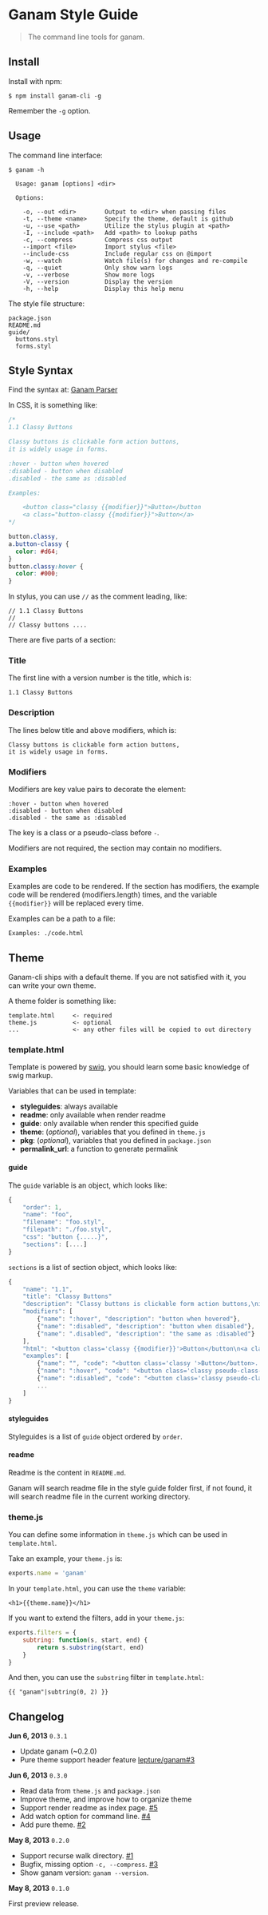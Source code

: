 # Ganam Style Guide

> The command line tools for ganam.


## Install

Install with npm:

    $ npm install ganam-cli -g

Remember the `-g` option.

## Usage

The command line interface:

```
$ ganam -h

  Usage: ganam [options] <dir>

  Options:

    -o, --out <dir>        Output to <dir> when passing files
    -t, --theme <name>     Specify the theme, default is github
    -u, --use <path>       Utilize the stylus plugin at <path>
    -I, --include <path>   Add <path> to lookup paths
    -c, --compress         Compress css output
    --import <file>        Import stylus <file>
    --include-css          Include regular css on @import
    -w, --watch            Watch file(s) for changes and re-compile
    -q, --quiet            Only show warn logs
    -v, --verbose          Show more logs
    -V, --version          Display the version
    -h, --help             Display this help menu
```

The style file structure:

```
package.json
README.md
guide/
  buttons.styl
  forms.styl
```

## Style Syntax

Find the syntax at: [Ganam Parser](https://github.com/lepture/ganam#syntax)

In CSS, it is something like:

```css
/*
1.1 Classy Buttons

Classy buttons is clickable form action buttons,
it is widely usage in forms.

:hover - button when hovered
:disabled - button when disabled
.disabled - the same as :disabled

Examples:

    <button class="classy {{modifier}}">Button</button
    <a class="button-classy {{modifier}}">Button</a>
*/

button.classy,
a.button-classy {
  color: #d64;
}
button.classy:hover {
  color: #000;
}
```

In stylus, you can use `//` as the comment leading, like:

```
// 1.1 Classy Buttons
//
// Classy buttons ....
```

There are five parts of a section:

### Title

The first line with a version number is the title, which is:

```
1.1 Classy Buttons
```

### Description

The lines below title and above modifiers, which is:

```
Classy buttons is clickable form action buttons,
it is widely usage in forms.
```

### Modifiers

Modifiers are key value pairs to decorate the element:

```
:hover - button when hovered
:disabled - button when disabled
.disabled - the same as :disabled
```

The key is a class or a pseudo-class before `-`.

Modifiers are not required, the section may contain no modifiers.

### Examples

Examples are code to be rendered. If the section has modifiers, the example code will be rendered (modifiers.length) times, and the variable `{{modifier}}` will be replaced every time.

Examples can be a path to a file:

```
Examples: ./code.html
```

## Theme

Ganam-cli ships with a default theme. If you are not satisfied with it, you can write your own theme.

A theme folder is something like:

```
template.html     <- required
theme.js          <- optional
...               <- any other files will be copied to out directory
```

### template.html

Template is powered by [swig](http://paularmstrong.github.com/swig/), you should learn some basic knowledge of swig markup.

Variables that can be used in template:

- **styleguides**: always available
- **readme**: only available when render readme
- **guide**: only available when render this specified guide
- **theme**: (*optional*), variables that you defined in `theme.js`
- **pkg**: (*optional*), variables that you defined in `package.json`
- **permalink_url**: a function to generate permalink


#### guide

The `guide` variable is an object, which looks like:

```js
{
    "order": 1,
    "name": "foo",
    "filename": "foo.styl",
    "filepath": "./foo.styl",
    "css": "button {.....}",
    "sections": [....]
}
```

`sections` is a list of section object, which looks like:

```js
{
    "name": "1.1",
    "title": "Classy Buttons"
    "description": "Classy buttons is clickable form action buttons,\nit is widely usage in forms.",
    "modifiers": [
        {"name": ":hover", "description": "button when hovered"},
        {"name": ":disabled", "description": "button when disabled"},
        {"name": ".disabled", "description": "the same as :disabled"}
    ],
    "html": "<button class='classy {{modifier}}'>Button</button\n<a class='button-classy {{modifier}}'>Button</a>",
    "examples": [
        {"name": "", "code": "<button class='classy '>Button</button>......"},
        {"name": ":hover", "code": "<button class='classy pseudo-class-hover'>Button</button>......"},
        {"name": ":disabled", "code": "<button class='classy pseudo-class-disabled'>Button</button>......"},
        ...
    ]
}
```

#### styleguides

Styleguides is a list of `guide` object ordered by `order`.


#### readme

Readme is the content in `README.md`.

Ganam will search readme file in the style guide folder first, if not found, it will search readme file in the current working directory.


### theme.js

You can define some information in `theme.js` which can be used in `template.html`.

Take an example, your `theme.js` is:

```js
exports.name = 'ganam'
```

In your `template.html`, you can use the `theme` variable:

```
<h1>{{theme.name}}</h1>
```

If you want to extend the filters, add in your `theme.js`:

```js
exports.filters = {
    subtring: function(s, start, end) {
        return s.substring(start, end)
    }
}
```

And then, you can use the `substring` filter in `template.html`:

```
{{ "ganam"|subtring(0, 2) }}
```

## Changelog

**Jun 6, 2013** `0.3.1`

- Update ganam (~0.2.0)
- Pure theme support header feature [lepture/ganam#3](https://github.com/lepture/ganam/issues/3)

**Jun 6, 2013** `0.3.0`

- Read data from `theme.js` and `package.json`
- Improve theme, and improve how to organize theme
- Support render readme as index page. [#5](https://github.com/lepture/ganam-cli/issues/5)
- Add watch option for command line. [#4](https://github.com/lepture/ganam-cli/issues/4)
- Add pure theme. [#2](https://github.com/lepture/ganam-cli/issues/2)


**May 8, 2013** `0.2.0`

- Support recurse walk directory. [#1](https://github.com/lepture/ganam-cli/issues/1)
- Bugfix, missing option `-c, --compress`. [#3](https://github.com/lepture/ganam-cli/issues/3)
- Show ganam version: `ganam --version`.

**May 8, 2013** `0.1.0`

First preview release.
